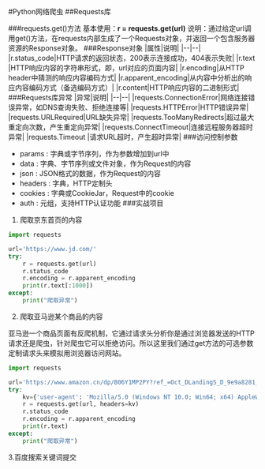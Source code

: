 #Python网络爬虫
##Requests库

###requests.get()方法
基本使用：**r = requests.get(url)**
说明：通过给定url调用get()方法，在requests内部生成了一个Requests对象，并返回一个包含服务器资源的Response对象。
###Response对象
|属性|说明|
|--|--|
|r.status_code|HTTP请求的返回状态，200表示连接成功，404表示失败|
|r.text |HTTP响应内容的字符串形式，即，url对应的页面内容|
|r.encoding|从HTTP header中猜测的响应内容编码方式|
|r.apparent_encoding|从内容中分析出的响应内容编码方式（备选编码方式）|
|r.content|HTTP响应内容的二进制形式|
###Requests库异常
|异常|说明|
|--|--|
|requests.ConnectionError|网络连接错误异常，如DNS查询失败、拒绝连接等|
|requests.HTTPError|HTTP错误异常|
|requests.URLRequired|URL缺失异常|
|requests.TooManyRedirects|超过最大重定向次数，产生重定向异常|
|requests.ConnectTimeout|连接远程服务器超时异常|
|requests.Timeout |请求URL超时，产生超时异常|
###访问控制参数
* params : 字典或字节序列，作为参数增加到url中
* data : 字典、字节序列或文件对象，作为Request的内容
* json : JSON格式的数据，作为Request的内容
* headers : 字典，HTTP定制头
* cookies : 字典或CookieJar，Request中的cookie
* auth : 元组，支持HTTP认证功能
###实战项目
1. 爬取京东首页的内容
~~~Python
import requests

url='https://www.jd.com/'
try:
    r = requests.get(url)
    r.status_code
    r.encoding = r.apparent_encoding
    print(r.text[:1000])
except:
    print("爬取异常")
~~~
2. 爬取亚马逊某个商品的内容

亚马逊一个商品页面有反爬机制，它通过请求头分析你是通过浏览器发送的HTTP请求还是爬虫，针对爬虫它可以拒绝访问。所以这里我们通过get方法的可选参数定制请求头来模拟用浏览器访问网站。
~~~Python
import requests

url='https://www.amazon.cn/dp/B06Y1MP2PY?ref_=Oct_DLandingS_D_9e9a8281_NA'
try:
    kv={'user-agent': 'Mozilla/5.0 (Windows NT 10.0; Win64; x64) AppleWebKit/537.36 (KHTML, like Gecko) Chrome/103.0.5060.114 Safari/537.36 Edg/103.0.1264.49'}
    r = requests.get(url, headers=kv)
    r.status_code
    r.encoding = r.apparent_encoding
    print(r.text)
except:
    print("爬取异常")
~~~

3.百度搜索关键词提交